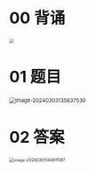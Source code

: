 # 00 背诵

<img src="https://cvp.oss-cn-shanghai.aliyuncs.com/picgo/202403040843648.png" style="zoom:50%;" />



# 01 题目

<img src="https://cvp.oss-cn-shanghai.aliyuncs.com/picgo/202403031358600.png" alt="image-20240303135837530" style="zoom: 67%;" />



# 02 答案

<img src="https://cvp.oss-cn-shanghai.aliyuncs.com/picgo/202403031449235.png" alt="image-20240303144911097" style="zoom:50%;" />

